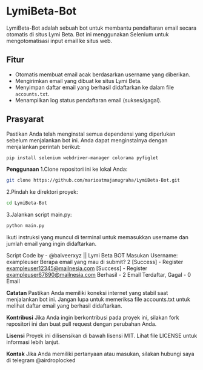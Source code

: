 # LymiBeta-Bot

LymiBeta-Bot adalah sebuah bot untuk membantu pendaftaran email secara otomatis di situs Lymi Beta. Bot ini menggunakan Selenium untuk mengotomatisasi input email ke situs web.

## Fitur

- Otomatis membuat email acak berdasarkan username yang diberikan.
- Mengirimkan email yang dibuat ke situs Lymi Beta.
- Menyimpan daftar email yang berhasil didaftarkan ke dalam file `accounts.txt`.
- Menampilkan log status pendaftaran email (sukses/gagal).

## Prasyarat

Pastikan Anda telah menginstal semua dependensi yang diperlukan sebelum menjalankan bot ini. Anda dapat menginstalnya dengan menjalankan perintah berikut:

```bash
pip install selenium webdriver-manager colorama pyfiglet
```

**Penggunaan**
1.Clone repositori ini ke lokal Anda:
```bash
git clone https://github.com/marioatmajanugraha/LymiBeta-Bot.git
```
2.Pindah ke direktori proyek:
```bash
cd LymiBeta-Bot
```
3.Jalankan script main.py:
```bash
python main.py
```

Ikuti instruksi yang muncul di terminal untuk memasukkan username dan jumlah email yang ingin didaftarkan.

Script Code by - @balveerxyz || Lymi Beta BOT
Masukan Username: exampleuser
Berapa email yang mau di submit? 2
[Success] - Register exampleuser12345@mailnesia.com
[Success] - Register exampleuser67890@mailnesia.com
Berhasil - 2 Email Terdaftar, Gagal - 0 Email

**Catatan**
Pastikan Anda memiliki koneksi internet yang stabil saat menjalankan bot ini.
Jangan lupa untuk memeriksa file accounts.txt untuk melihat daftar email yang berhasil didaftarkan.

**Kontribusi**
Jika Anda ingin berkontribusi pada proyek ini, silakan fork repositori ini dan buat pull request dengan perubahan Anda.

**Lisensi**
Proyek ini dilisensikan di bawah lisensi MIT. Lihat file LICENSE untuk informasi lebih lanjut.

**Kontak**
Jika Anda memiliki pertanyaan atau masukan, silakan hubungi saya di telegram @airdroplocked








